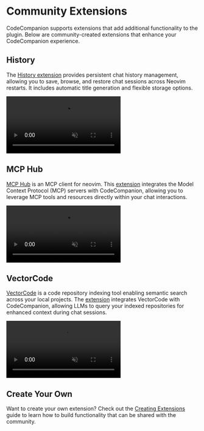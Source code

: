 # Community Extensions

CodeCompanion supports extensions that add additional functionality to the plugin. Below are community-created extensions that enhance your CodeCompanion experience.

## History

The [History extension](https://github.com/ravitemer/codecompanion-history.nvim) provides persistent chat history management, allowing you to save, browse, and restore chat sessions across Neovim restarts. It includes automatic title generation and flexible storage options.

<p>
<video controls muted src="https://github.com/user-attachments/assets/04a6ad1f-8351-4381-ae60-00c352a1670c"></video>
</p>

## MCP Hub

[MCP Hub](https://github.com/ravitemer/mcphub.nvim) is an MCP client for neovim. This [extension](https://ravitemer.github.io/mcphub.nvim/extensions/codecompanion.html) integrates the Model Context Protocol (MCP) servers with CodeCompanion, allowing you to leverage MCP tools and resources directly within your chat interactions.

<p>
<video controls muted src="https://github.com/user-attachments/assets/a939be1e-7a77-495b-9727-54f110ec68b5"></video>
</p>

## VectorCode

[VectorCode](https://github.com/Davidyz/VectorCode) is a code repository indexing tool enabling semantic search across your local projects. The [extension](https://github.com/Davidyz/VectorCode/wiki/Neovim-Integrations#olimorriscodecompanionnvim) integrates VectorCode with CodeCompanion, allowing LLMs to query your indexed repositories for enhanced context during chat sessions.

<p>
<video controls muted src="https://asciinema.org/a/8WP8QJHNAR9lEllZSSx3poLPD.svg"></video>
</p>


## Create Your Own

Want to create your own extension? Check out the [Creating Extensions](/extending/extensions) guide to learn how to build functionality that can be shared with the community.

